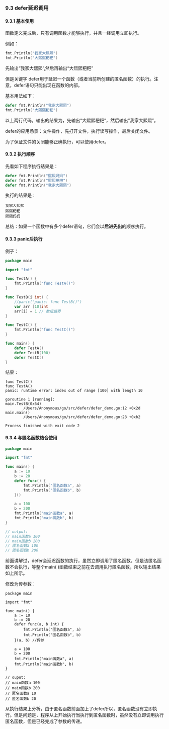 ### 9.3 defer延迟调用

#### 9.3.1 基本使用

函数定义完成后，只有调用函数才能够执行，并且一经调用立即执行。

例如：

```go
fmt.Println("我家大熙熙")
fmt.Println("大熙熙粑粑")
```

先输出“我家大熙熙”,然后再输出“大熙熙粑粑”

但是关键字 defer⽤于延迟一个函数（或者当前所创建的匿名函数）的执行。注意，defer语句只能出现在函数的内部。

基本用法如下：

```go
defer fmt.Println("我家大熙熙")
fmt.Println("大熙熙粑粑")
```

以上两行代码，输出的结果为，先输出“大熙熙粑粑”，然后输出”我家大熙熙”。

defer的应用场景：文件操作，先打开文件，执行读写操作，最后关闭文件。

为了保证文件的关闭能够正确执行，可以使用defer。

#### 9.3.2 执行顺序

先看如下程序执行结果是：

```go
defer fmt.Println("熙熙妈妈")
defer fmt.Println("熙熙粑粑")
defer fmt.Println("我家大熙熙")
```

执行的结果是：

```
我家大熙熙
熙熙粑粑
熙熙妈妈
```

总结：如果一个函数中有多个defer语句，它们会以**后进先出**的顺序执行。

#### 9.3.3 panic后执行

例子：

```go
package main

import "fmt"

func TestA() {
	fmt.Println("func TestA()")
}

func TestB(i int) {
	//panic("panic: func TestB()")
	var arr [10]int
	arr[i] = 1 // 数组越界
}

func TestC() {
	fmt.Println("func TestC()")
}

func main() {
	defer TestA()
	defer TestB(100)
	defer TestC()
}
```

结果：

```
func TestC()
func TestA()
panic: runtime error: index out of range [100] with length 10

goroutine 1 [running]:
main.TestB(0x64)
        /Users/Anonymous/go/src/defer/defer_demo.go:12 +0x2d
main.main()
        /Users/Anonymous/go/src/defer/defer_demo.go:23 +0xb2

Process finished with exit code 2

```

#### 9.3.4 与匿名函数结合使用

```go
package main

import "fmt"

func main() {
	a := 10
	b := 20
	defer func() {
		fmt.Println("匿名函数a", a)
		fmt.Println("匿名函数b", b)
	}()

	a = 100
	b = 200
	fmt.Println("main函数a", a)
	fmt.Println("main函数b", b)
}

// output:
// main函数a 100
// main函数b 200
// 匿名函数a 100
// 匿名函数b 200
```

前面讲解过，defer会延迟函数的执行，虽然立即调用了匿名函数，但是该匿名函数不会执行，等整个main\( \)函数结束之前在去调用执行匿名函数，所以输出结果如上所示。

修改为传参数：

```
package main

import "fmt"

func main() {
	a := 10
	b := 20
	defer func(a, b int) {
		fmt.Println("匿名函数a", a)
		fmt.Println("匿名函数b", b)
	}(a, b) //传参

	a = 100
	b = 200
	fmt.Println("main函数a", a)
	fmt.Println("main函数b", b)
}

// ouput:
// main函数a 100
// main函数b 200
// 匿名函数a 10
// 匿名函数b 20
```

从执行结果上分析，由于匿名函数前面加上了defer所以，匿名函数没有立即执行。但是问题是，程序从上开始执行当执行到匿名函数时，虽然没有立即调用执行匿名函数，但是已经完成了参数的传递。

